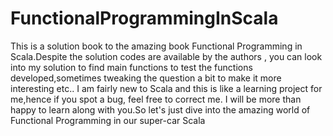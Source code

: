 # FunctionalProgrammingInScala
This is a solution book to the amazing book Functional Programming in Scala.Despite the solution codes are available by the authors ,
you can look into my solution to find main functions to test the functions developed,sometimes tweaking the question a bit to make it more
interesting etc.. I am fairly new to Scala and this is like a learning project for me,hence if you spot a bug, feel free to correct me.
I will be more than happy to learn along with you.So let's just dive into the amazing world of Functional Programming in our super-car Scala 
